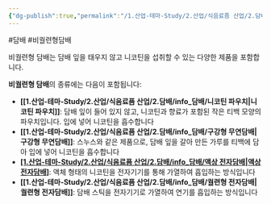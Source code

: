 ```yaml
---
{"dg-publish":true,"permalink":"/1.산업-테마-Study/2.산업/식음료픔 산업/2.담배/info_담배/비궐련형 담배/","created":"2024-09-03T13:55:01.440+09:00","updated":"2025-07-29T14:13:25.948+09:00"}
---
```


#담배 #비궐련형담배


비궐련형 담배는 담배 잎을 태우지 않고 니코틴을 섭취할 수 있는 다양한 제품을 포함합니다.

**비궐련형 담배**의 종류에는 다음이 포함됩니다:

- **[[1.산업-테마-Study/2.산업/식음료픔 산업/2.담배/info_담배/니코틴 파우치\|니코틴 파우치]]**: 담배 잎이 들어 있지 않고, 니코틴과 향료가 포함된 작은 티백 모양의 파우치입니다. 입에 넣어 니코틴을 흡수합니다
- **[[1.산업-테마-Study/2.산업/식음료픔 산업/2.담배/info_담배/구강형 무연담배\|구강형 무연담배]]**: 스누스와 같은 제품으로, 담배 잎을 갈아 만든 가루를 티백에 담아 입에 넣어 니코틴을 흡수합니다
- **[[1.산업-테마-Study/2.산업/식음료픔 산업/2.담배/info_담배/액상 전자담배\|액상 전자담배]]([[2.종목공부/VAPE\|VAPE]])**: 액체 형태의 니코틴을 전자기기를 통해 가열하여 흡입하는 방식입니다
- **[[1.산업-테마-Study/2.산업/식음료픔 산업/2.담배/info_담배/궐련형 전자담배\|궐련형 전자담배]]**: 담배 스틱을 전자기기로 가열하여 연기를 흡입하는 방식입니다